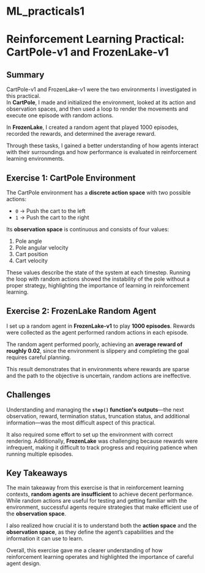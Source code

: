 # ML_practicals1
# Reinforcement Learning Practical: CartPole-v1 and FrozenLake-v1

##  Summary
CartPole-v1 and FrozenLake-v1 were the two environments I investigated in this practical.  
In **CartPole**, I made and initialized the environment, looked at its action and observation spaces, and then used a loop to render the movements and execute one episode with random actions.  

In **FrozenLake**, I created a random agent that played 1000 episodes, recorded the rewards, and determined the average reward.  

Through these tasks, I gained a better understanding of how agents interact with their surroundings and how performance is evaluated in reinforcement learning environments.

##  Exercise 1: CartPole Environment

The CartPole environment has a **discrete action space** with two possible actions:  
- `0` → Push the cart to the left  
- `1` → Push the cart to the right  

Its **observation space** is continuous and consists of four values:  
1. Pole angle  
2. Pole angular velocity  
3. Cart position  
4. Cart velocity  

These values describe the state of the system at each timestep. Running the loop with random actions showed the instability of the pole without a proper strategy, highlighting the importance of learning in reinforcement learning.

##  Exercise 2: FrozenLake Random Agent

I set up a random agent in **FrozenLake-v1** to play **1000 episodes**. Rewards were collected as the agent performed random actions in each episode.  

The random agent performed poorly, achieving an **average reward of roughly 0.02**, since the environment is slippery and completing the goal requires careful planning.  

This result demonstrates that in environments where rewards are sparse and the path to the objective is uncertain, random actions are ineffective.

##  Challenges

Understanding and managing the **`step()` function's outputs**—the next observation, reward, termination status, truncation status, and additional information—was the most difficult aspect of this practical.  

It also required some effort to set up the environment with correct rendering. Additionally, **FrozenLake** was challenging because rewards were infrequent, making it difficult to track progress and requiring patience when running multiple episodes.

##  Key Takeaways

The main takeaway from this exercise is that in reinforcement learning contexts, **random agents are insufficient** to achieve decent performance. While random actions are useful for testing and getting familiar with the environment, successful agents require strategies that make efficient use of the **observation space**.  

I also realized how crucial it is to understand both the **action space** and the **observation space**, as they define the agent’s capabilities and the information it can use to learn.  

Overall, this exercise gave me a clearer understanding of how reinforcement learning operates and highlighted the importance of careful agent design.



